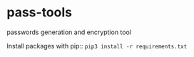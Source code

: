 # pass-tools
passwords generation and encryption tool

Install packages with pip:: `pip3 install -r requirements.txt`

